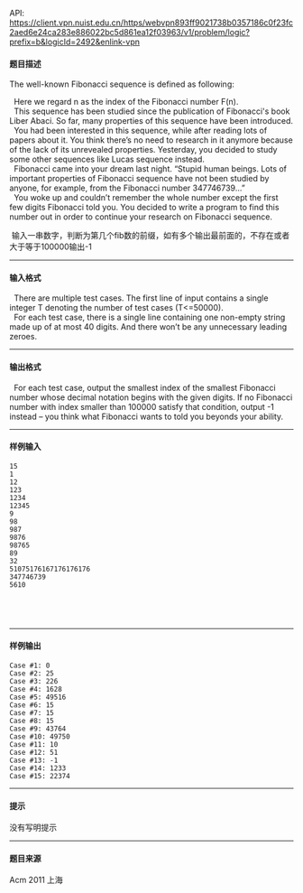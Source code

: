 API: https://client.vpn.nuist.edu.cn/https/webvpn893ff9021738b0357186c0f23fc2aed6e24ca283e886022bc5d861ea12f03963/v1/problem/logic?prefix=b&logicId=2492&enlink-vpn

#### 题目描述

The well-known Fibonacci sequence is defined as following:  
  
  
  Here we regard n as the index of the Fibonacci number F(n).  
  This sequence has been studied since the publication of Fibonacci's book Liber Abaci. So far, many properties of this sequence have been introduced.  
  You had been interested in this sequence, while after reading lots of papers about it. You think there’s no need to research in it anymore because of the lack of its unrevealed properties. Yesterday, you decided to study some other sequences like Lucas sequence instead.  
  Fibonacci came into your dream last night. “Stupid human beings. Lots of important properties of Fibonacci sequence have not been studied by anyone, for example, from the Fibonacci number 347746739…”  
  You woke up and couldn’t remember the whole number except the first few digits Fibonacci told you. You decided to write a program to find this number out in order to continue your research on Fibonacci sequence.

 输入一串数字，判断为第几个fib数的前缀，如有多个输出最前面的，不存在或者大于等于100000输出-1

---

#### 输入格式

  There are multiple test cases. The first line of input contains a single integer T denoting the number of test cases (T<=50000).  
  For each test case, there is a single line containing one non-empty string made up of at most 40 digits. And there won’t be any unnecessary leading zeroes.

---

#### 输出格式

  For each test case, output the smallest index of the smallest Fibonacci number whose decimal notation begins with the given digits. If no Fibonacci number with index smaller than 100000 satisfy that condition, output -1 instead – you think what Fibonacci wants to told you beyonds your ability.

---

#### 样例输入
```
15
1
12
123
1234
12345
9
98
987
9876
98765
89
32
51075176167176176176
347746739
5610
 

 


```

---

#### 样例输出
```
Case #1: 0
Case #2: 25
Case #3: 226
Case #4: 1628
Case #5: 49516
Case #6: 15
Case #7: 15
Case #8: 15
Case #9: 43764
Case #10: 49750
Case #11: 10
Case #12: 51
Case #13: -1
Case #14: 1233
Case #15: 22374

```

---

#### 提示

没有写明提示

---

#### 题目来源

Acm 2011 上海